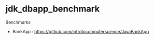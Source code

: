 # jdk_dbapp_benchmark

Benchmarks
- BankApp : https://github.com/introtocomputerscience/JavaBankApp
